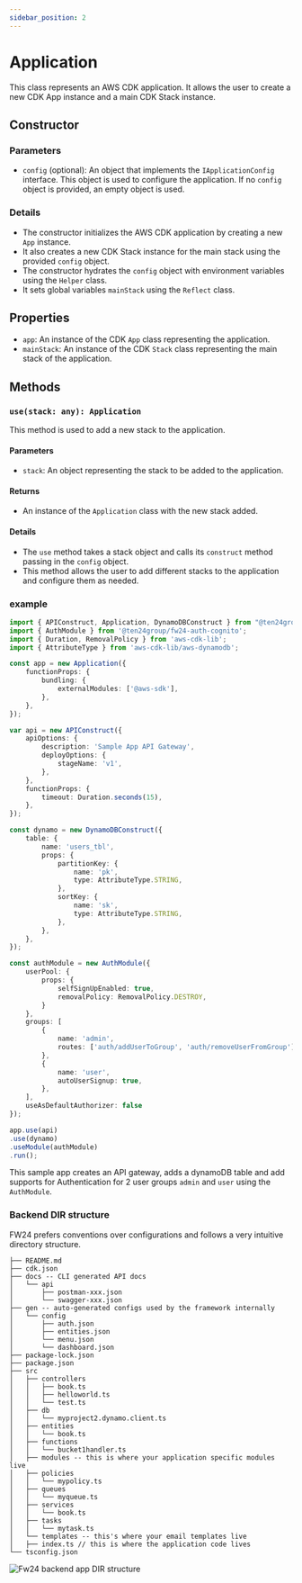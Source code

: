 ```yaml
---
sidebar_position: 2
---
```


# Application

This class represents an AWS CDK application. It allows the user to create a new CDK App instance and a main CDK Stack instance.

## Constructor

### Parameters

- `config` (optional): An object that implements the `IApplicationConfig` interface. This object is used to configure the application. If no `config` object is provided, an empty object is used.

### Details

- The constructor initializes the AWS CDK application by creating a new `App` instance.
- It also creates a new CDK Stack instance for the main stack using the provided `config` object.
- The constructor hydrates the `config` object with environment variables using the `Helper` class.
- It sets global variables `mainStack` using the `Reflect` class.

## Properties

- `app`: An instance of the CDK `App` class representing the application.
- `mainStack`: An instance of the CDK `Stack` class representing the main stack of the application.

## Methods

### `use(stack: any): Application`

This method is used to add a new stack to the application.

#### Parameters

- `stack`: An object representing the stack to be added to the application.

#### Returns

- An instance of the `Application` class with the new stack added.

#### Details

- The `use` method takes a stack object and calls its `construct` method passing in the `config` object.
- This method allows the user to add different stacks to the application and configure them as needed.

### example

```ts
import { APIConstruct, Application, DynamoDBConstruct } from "@ten24group/fw24";
import { AuthModule } from '@ten24group/fw24-auth-cognito';
import { Duration, RemovalPolicy } from 'aws-cdk-lib';
import { AttributeType } from 'aws-cdk-lib/aws-dynamodb';

const app = new Application({
    functionProps: {
        bundling: {
            externalModules: ['@aws-sdk'],
        },
    },
});

var api = new APIConstruct({
    apiOptions: {
        description: 'Sample App API Gateway',
        deployOptions: {
            stageName: 'v1',
        },
    },
    functionProps: {
        timeout: Duration.seconds(15),
    },
});

const dynamo = new DynamoDBConstruct({
    table: {
        name: 'users_tbl',
        props: {
            partitionKey: {
                name: 'pk',
                type: AttributeType.STRING,
            },
            sortKey: {
                name: 'sk',
                type: AttributeType.STRING,
            },
        },
    },
});

const authModule = new AuthModule({
    userPool: {
        props: {
            selfSignUpEnabled: true,
            removalPolicy: RemovalPolicy.DESTROY,
        }
    },
    groups: [
        {
            name: 'admin',
            routes: ['auth/addUserToGroup', 'auth/removeUserFromGroup'],
        },
        {
            name: 'user',
            autoUserSignup: true,
        },
    ],
    useAsDefaultAuthorizer: false
});

app.use(api)
.use(dynamo)
.useModule(authModule)
.run();

```

This sample app creates an API gateway, adds a dynamoDB table and add supports for Authentication for 2 user groups `admin` and `user` using the `AuthModule`.


### Backend DIR structure

FW24 prefers conventions over configurations and follows a very intuitive directory structure.

```text
├── README.md
├── cdk.json
├── docs -- CLI generated API docs
│   └── api
│       ├── postman-xxx.json
│       └── swagger-xxx.json
├── gen -- auto-generated configs used by the framework internally
│   └── config
│       ├── auth.json
│       ├── entities.json
│       └── menu.json
│       └── dashboard.json
├── package-lock.json
├── package.json
├── src
│   ├── controllers
│   │   ├── book.ts
│   │   ├── helloworld.ts
│   │   └── test.ts
│   ├── db
│   │   └── myproject2.dynamo.client.ts
│   ├── entities
│   │   └── book.ts
│   ├── functions
│   │   └── bucket1handler.ts
│   ├── modules -- this is where your application specific modules live
│   ├── policies
│   │   └── mypolicy.ts
│   ├── queues
│   │   └── myqueue.ts
│   ├── services
│   │   └── book.ts
│   ├── tasks
│   │   └── mytask.ts
│   └── templates -- this's where your email templates live
│   ├── index.ts // this is where the application code lives
└── tsconfig.json
```

![Fw24 backend app DIR structure](<../assets/Screenshot 2024-05-17 at 9.49.19 PM.png>)
